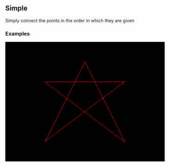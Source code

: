## Simple

Simply connect the points in the order in which they are given

### Examples
![Star](/img/nonconvex.jpg)
